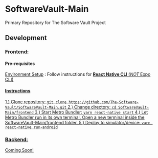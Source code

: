 # SoftwareVault-Main
Primary Repository for The Software Vault Project

## Development

### Frontend:

#### Pre-requisites
[Environment Setup](https://reactnative.dev/docs/environment-setup) : Follow instructions for <u>**React Native CLI**<u> (_*NOT*_ Expo CLI)

#### Instructions
1.) Clone repository: `git clone https://github.com/The-Software-Vault/SoftwareVault-Main.git`
2.) Change directory: `cd SoftwareVault-Main/frontend`
3.) Start Metro Bundler: `yarn react-native start`
4.) Let Metro Bundler run in its own terminal. Open a new terminal inside the SoftwareVault-Main/frontend folder.
5.) Deploy to simulator/device: `yarn react-native run-android`

### Backend:
Coming Soon!
